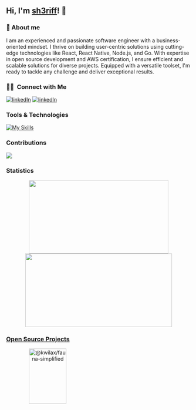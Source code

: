## Hi, I'm [sh3riff](https://github.com/sh3riff)! 👋

### 🚀 About me

I am an experienced and passionate software engineer with a business-oriented mindset. I thrive on building user-centric solutions using cutting-edge technologies like React, React Native, Node.js, and Go. With expertise in open source development and AWS certification, I ensure efficient and scalable solutions for diverse projects. Equipped with a versatile toolset, I'm ready to tackle any challenge and deliver exceptional results.

### 🤝🏻 &nbsp;Connect with Me
[![linkedIn](https://skillicons.dev/icons?i=linkedin)](https://www.linkedin.com/in/olowolagba-sheriff/)
[![linkedIn](https://skillicons.dev/icons?i=twitter)](https://twitter.com/sh3riff_me)

### Tools & Technologies
[![My Skills](https://skillicons.dev/icons?i=js,ts,react,nodejs,express,go,aws,mysql,mongo)](https://skillicons.dev)

### Contributions
<img src="https://github-readme-activity-graph.vercel.app/graph?username=sh3riff&theme=chartreuse-dark" /> 

### Statistics
<p align="center">
<img height="200px" width="380px" src="https://github-readme-stats.vercel.app/api?username=sh3riff&show_icons=true&theme=tokyonight" />     
<img height="200px" width="400px" src="https://github-readme-streak-stats.herokuapp.com/?user=sh3riff&show_icons=true&theme=tokyonight" />
<p/>

### [Open Source Projects](https://github.com/orgs/kwilax-HQ/repositories)
<p style="widht: 100%;" align="center">
    <a href="https://github.com/kwilax-HQ/fauna-simplified"><img align="left" width="45%" height="150px" src="https://github-readme-stats.vercel.app/api/pin/?username=kwilax-HQ&repo=fauna-simplified&bg_color=1F222E&title_color=7cebf5&icon_color=2d7de4&theme=react&border_color=7cebf5&border_radius=10&show_icons=true" alt="@kwilax/fauna-simplified"></a>
</p>
